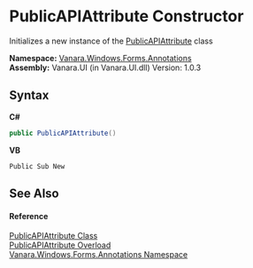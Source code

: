 # PublicAPIAttribute Constructor 
 

Initializes a new instance of the <a href="15ae85fe-a687-7049-e1f7-1b42dd2e6ba7">PublicAPIAttribute</a> class

**Namespace:**&nbsp;<a href="600255aa-5477-7018-00f3-14fce5adebc9">Vanara.Windows.Forms.Annotations</a><br />**Assembly:**&nbsp;Vanara.UI (in Vanara.UI.dll) Version: 1.0.3

## Syntax

**C#**<br />
``` C#
public PublicAPIAttribute()
```

**VB**<br />
``` VB
Public Sub New
```


## See Also


#### Reference
<a href="15ae85fe-a687-7049-e1f7-1b42dd2e6ba7">PublicAPIAttribute Class</a><br /><a href="1d5f10d6-2099-70b2-e988-bfceab6255ee">PublicAPIAttribute Overload</a><br /><a href="600255aa-5477-7018-00f3-14fce5adebc9">Vanara.Windows.Forms.Annotations Namespace</a><br />